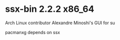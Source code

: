 # ssx-bin 2.2.2 x86_64

Arch Linux contributor Alexandre Minoshi's GUI for su

pacmanxg depends on ssx
